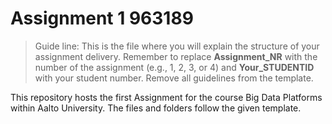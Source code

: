 # Assignment 1 963189

> Guide line: This is the file where you will explain the structure of your assignment delivery. Remember to replace **Assignment_NR** with the number of the assignment (e.g., 1, 2, 3, or 4) and **Your_STUDENTID** with your student number. Remove all guidelines from the template.

This repository hosts the first Assignment for the course Big Data Platforms within Aalto University. The files and folders follow the given template.
